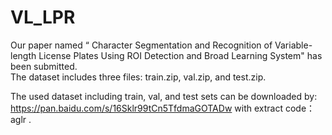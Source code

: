 # VL_LPR
Our paper named “ Character Segmentation and Recognition of Variable-length License
Plates Using ROI Detection and Broad Learning System" has been submitted.  
The dataset includes three files: train.zip, val.zip, and test.zip. 

The used dataset including train, val, and test sets  can be downloaded by: https://pan.baidu.com/s/16Sklr99tCn5TfdmaGOTADw with extract code： aglr . 
 

